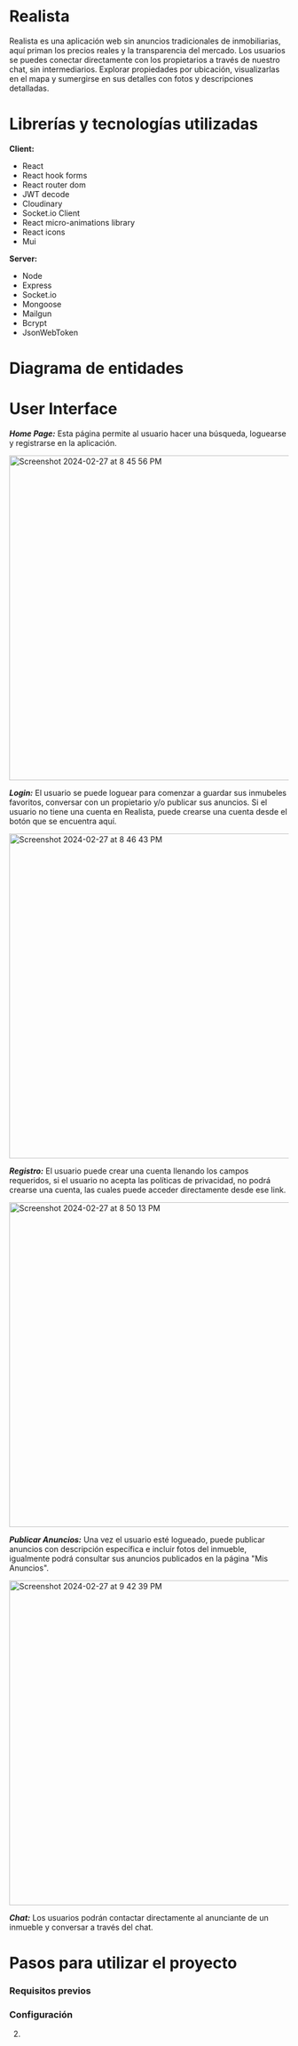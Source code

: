 # Realista

Realista es una  aplicación web sin anuncios tradicionales de inmobiliarias, aquí priman los precios reales y la transparencia del mercado. Los usuarios se puedes conectar directamente con los propietarios a través de nuestro chat, sin intermediarios. Explorar propiedades por ubicación, visualizarlas en el mapa y sumergirse en sus detalles con fotos y descripciones detalladas. 

# Librerías y tecnologías utilizadas

**Client:** 

- React
- React hook forms
- React router dom
- JWT decode
- Cloudinary
- Socket.io Client 
- React micro-animations library
- React icons
- Mui

**Server:** 

- Node
- Express
- Socket.io
- Mongoose
- Mailgun
- Bcrypt
- JsonWebToken

 # Diagrama de entidades


 # User Interface 

**_Home Page:_** Esta página permite al usuario hacer una búsqueda, loguearse y registrarse en la aplicación.      

<img width="585" alt="Screenshot 2024-02-27 at 8 45 56 PM" src="https://github.com/nds-fsd/idealista/assets/70909932/6716b6f7-148e-489c-b329-16688083b779">

**_Login:_** El usuario se puede loguear para comenzar a guardar sus inmubeles favoritos, conversar con un propietario y/o publicar sus anuncios. Si el usuario no tiene una cuenta en Realista, puede crearse una cuenta desde el botón que se encuentra aquí.

<img width="585" alt="Screenshot 2024-02-27 at 8 46 43 PM" src="https://github.com/nds-fsd/idealista/assets/70909932/26379e23-0078-4365-b548-442b6ae43ae3">

**_Registro:_** El usuario puede crear una cuenta llenando los campos requeridos, si el usuario no acepta las políticas de privacidad, no podrá crearse una cuenta, las cuales puede acceder directamente desde ese link. 

<img width="585" alt="Screenshot 2024-02-27 at 8 50 13 PM" src="https://github.com/nds-fsd/idealista/assets/70909932/8a46f5b7-d33e-4b29-99dc-11b6e5b0b496">

**_Publicar Anuncios:_** Una vez el usuario esté logueado, puede publicar anuncios con descripción específica e incluir fotos del inmueble, igualmente podrá consultar sus anuncios publicados en la página "Mis Anuncios".

<img width="585" alt="Screenshot 2024-02-27 at 9 42 39 PM" src="https://github.com/nds-fsd/idealista/assets/70909932/8e6e1f0e-73bc-4f07-932b-7081965ba078">

**_Chat:_** Los usuarios podrán contactar directamente al anunciante de un inmueble y conversar a través del chat. 

 # Pasos para utilizar el proyecto

 ### Requisitos previos




  ### Configuración 


  2. 


